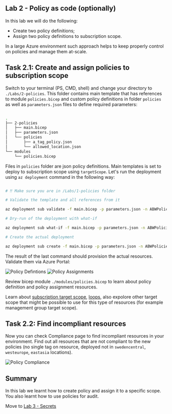 ## Lab 2 - Policy as code (optionally)

In this lab we will do the following: 

* Create two policy definitions;
* Assign two policy definitions to subscription scope.

In a large Azure environment such approach helps to keep properly control on policies and manage them at-scale.

## Task 2.1: Create and assign policies to subscription scope

Switch to your terminal (PS, CMD, shell) and change your directory to `./Labs/2-policies`. This folder contains main template that has references to module `policies.bicep` and custom policy definitions in folder `policies` as well as `parameters.json` files to define required parameters:

```bash

.
├── 2-policies
│   ├── main.bicep
│   ├── parameters.json
│   └── policies
│       ├── a_tag_policy.json
│       └── allowed_location.json
└── modules
    └── policies.bicep

```

Files in `policies` folder are json policy definitions. Main templates is set to deploy to subscription scope using `targetScope`. Let's run the deployment using `az deployment` command in the following way:

```bash

# ‼️ Make sure you are in /Labs/1-policies folder

# Validate the template and all references from it

az deployment sub validate -f main.bicep -p parameters.json -n ABWPoliciesDeployment

# Dry-run of the deployment with what-if

az deployment sub what-if -f main.bicep -p parameters.json -n ABWPoliciesDeployment

# Create the actual deployment

az deployment sub create -f main.bicep -p parameters.json -n ABWPoliciesDeployment

```

The result of the last command should provision the actual resources. Validate them via Azure Portal:

![Policy Defintions](../.attachments/3-policy-definitions.png)
![Policy Assignments](../.attachments/3-policy-assignments.png)

Review bicep module `./modules/policies.bicep` to learn about policy definition and policy assignment resources. 

Learn about [subscription target scope](https://learn.microsoft.com/azure/azure-resource-manager/bicep/deploy-to-subscription?tabs=azure-cli&wt.mc_id=MVP_387222?), [loops](https://learn.microsoft.com/azure/azure-resource-manager/bicep/loops?wt.mc_id=MVP_387222?), also expolore other target scope that might be possible to use for this type of resources (for example management group target scope).

## Task 2.2: Find incompliant resources

Now you can check Compliance page to find incompliant resources in your environment. Find out all resources that are not compliant to the new policies (no single tag on resource, deployed not in `swedencentral`, `westeurope`, `eastasia` locations).

![Policy Compliance](../.attachments/3-policy-compliance.png)

## Summary

In this lab we learnt how to create policy and assign it to a specific scope. You also learnt how to use policies for audit.

Move to [Lab 3 - Secrets](3-Secrets.md)
